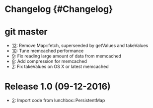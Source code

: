 # Changelog {#Changelog}

# git master

* [12](https://github.com/BlueBrain/Keyv/pull/12):
  Remove Map::fetch, superseeded by getValues and takeValues
* [10](https://github.com/BlueBrain/Keyv/pull/10):
  Tune memcached performance
* [9](https://github.com/BlueBrain/Keyv/pull/9):
  Fix reading large amount of data from memcached
* [8](https://github.com/BlueBrain/Keyv/pull/8):
  Add compression for memcached
* [7](https://github.com/BlueBrain/Keyv/pull/7):
  Fix takeValues on OS X or latest memcached

# Release 1.0 (09-12-2016)

* [2](https://github.com/BlueBrain/Keyv/pull/2):
  Import code from lunchbox::PersistentMap
